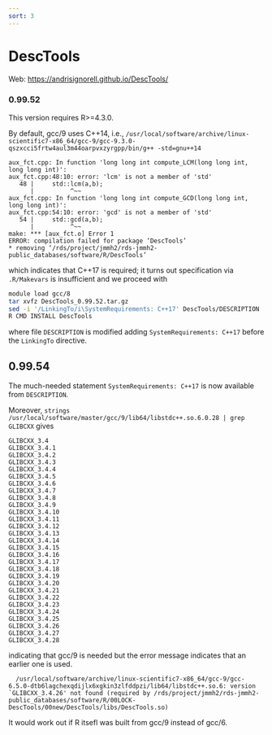 ```yaml
---
sort: 3
---
```


# DescTools

Web: <https://andrisignorell.github.io/DescTools/>

### 0.99.52

This version requires R>=4.3.0.

By default, gcc/9 uses C++14, i.e., `/usr/local/software/archive/linux-scientific7-x86_64/gcc-9/gcc-9.3.0-qszxcci5frtw4aul3m44oarpvxzyrgpp/bin/g++ -std=gnu++14 `

```
aux_fct.cpp: In function 'long long int compute_LCM(long long int, long long int)':
aux_fct.cpp:48:10: error: 'lcm' is not a member of 'std'
   48 |     std::lcm(a,b);
      |          ^~~
aux_fct.cpp: In function 'long long int compute_GCD(long long int, long long int)':
aux_fct.cpp:54:10: error: 'gcd' is not a member of 'std'
   54 |     std::gcd(a,b);
      |          ^~~
make: *** [aux_fct.o] Error 1
ERROR: compilation failed for package ‘DescTools’
* removing ‘/rds/project/jmmh2/rds-jmmh2-public_databases/software/R/DescTools’
```

which indicates that C++17 is required; it turns out specification via `.R/Makevars` is insufficient and we proceed with

```bash
module load gcc/8
tar xvfz DescTools_0.99.52.tar.gz
sed -i '/LinkingTo/i\SystemRequirements: C++17' DescTools/DESCRIPTION
R CMD INSTALL DescTools
```

where file `DESCRIPTION` is modified adding `SystemRequirements: C++17` before the `LinkingTo` directive.

## 0.99.54

The much-needed statement `SystemRequirements: C++17` is now available from `DESCRIPTION`.

Moreover, `strings /usr/local/software/master/gcc/9/lib64/libstdc++.so.6.0.28 | grep GLIBCXX` gives

```
GLIBCXX_3.4
GLIBCXX_3.4.1
GLIBCXX_3.4.2
GLIBCXX_3.4.3
GLIBCXX_3.4.4
GLIBCXX_3.4.5
GLIBCXX_3.4.6
GLIBCXX_3.4.7
GLIBCXX_3.4.8
GLIBCXX_3.4.9
GLIBCXX_3.4.10
GLIBCXX_3.4.11
GLIBCXX_3.4.12
GLIBCXX_3.4.13
GLIBCXX_3.4.14
GLIBCXX_3.4.15
GLIBCXX_3.4.16
GLIBCXX_3.4.17
GLIBCXX_3.4.18
GLIBCXX_3.4.19
GLIBCXX_3.4.20
GLIBCXX_3.4.21
GLIBCXX_3.4.22
GLIBCXX_3.4.23
GLIBCXX_3.4.24
GLIBCXX_3.4.25
GLIBCXX_3.4.26
GLIBCXX_3.4.27
GLIBCXX_3.4.28
```

indicating that gcc/9 is needed but the error message indicates that an earlier one is used.

```
  /usr/local/software/archive/linux-scientific7-x86_64/gcc-9/gcc-6.5.0-dtb6lagchexqdijlx6xgkin3zlfddpzi/lib64/libstdc++.so.6: version `GLIBCXX_3.4.26' not found (required by /rds/project/jmmh2/rds-jmmh2-public_databases/software/R/00LOCK-DescTools/00new/DescTools/libs/DescTools.so)
```

It would work out if R itsefl was built from gcc/9 instead of gcc/6.

